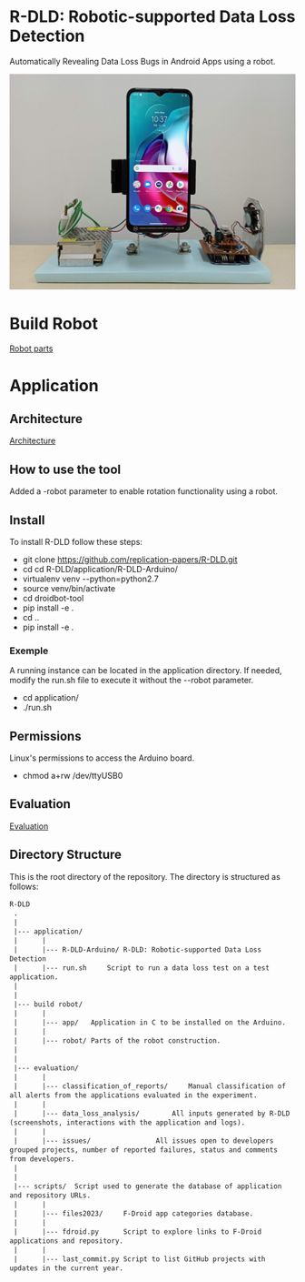 # R-DLD: Robotic-supported Data Loss Detection
Automatically Revealing Data Loss Bugs in Android Apps using a robot.

![R-DLD](build%20robot/robot/robot.jpg)

# Build Robot
[Robot parts](build%20robot/README.MD)


# Application


## Architecture
[Architecture](application/README.md)

## How to use the tool
Added a -robot parameter to enable rotation functionality using a robot.

## Install
To install R-DLD follow these steps:
* git clone https://github.com/replication-papers/R-DLD.git
* cd cd R-DLD/application/R-DLD-Arduino/
* virtualenv venv --python=python2.7
* source venv/bin/activate
* cd droidbot-tool
* pip install -e .
* cd ..
* pip install -e .
### Exemple
A running instance can be located in the application directory. If needed, modify the run.sh file to execute it without the --robot parameter.
* cd application/
* ./run.sh
## Permissions
Linux's permissions to access the Arduino board.
* chmod a+rw /dev/ttyUSB0


## Evaluation

[Evaluation](evaluation/README.md)

Directory Structure
---------------
This is the root directory of the repository. The directory is structured as follows:

    R-DLD
     .
     |
     |--- application/ 
     |		|
     |		|--- R-DLD-Arduino/	R-DLD: Robotic-supported Data Loss Detection 
     |		|--- run.sh		Script to run a data loss test on a test application. 
     |
     |
     |--- build robot/
     |		|
     |		|--- app/	Application in C to be installed on the Arduino.
     |		|
     |		|--- robot/	Parts of the robot construction.
     |
     |
     |--- evaluation/
     |		|
     |		|--- classification_of_reports/		Manual classification of all alerts from the applications evaluated in the experiment.
     |		|
     |		|--- data_loss_analysis/		All inputs generated by R-DLD (screenshots, interactions with the application and logs).
     |		|
     |		|--- issues/				All issues open to developers grouped projects, number of reported failures, status and comments from developers.
     |
     |
     |--- scripts/	Script used to generate the database of application and repository URLs.
     |		|
     |		|--- files2023/		F-Droid app categories database.
     |		|
     |		|--- fdroid.py		Script to explore links to F-Droid applications and repository.
     |		|
     |		|--- last_commit.py	Script to list GitHub projects with updates in the current year.
     
  
